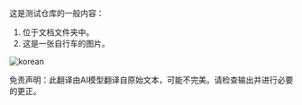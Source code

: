 这是测试仓库的一般内容：
1. 位于文档文件夹中。
2. 这是一张自行车的图片。

![korean](/./translated_images/bicycle.3bb7a1d8f6484bb91bc7217f4a2b21b527f94930e081f9f5059aa371f9963abc.zh.png)


免责声明：此翻译由AI模型翻译自原始文本，可能不完美。请检查输出并进行必要的更正。